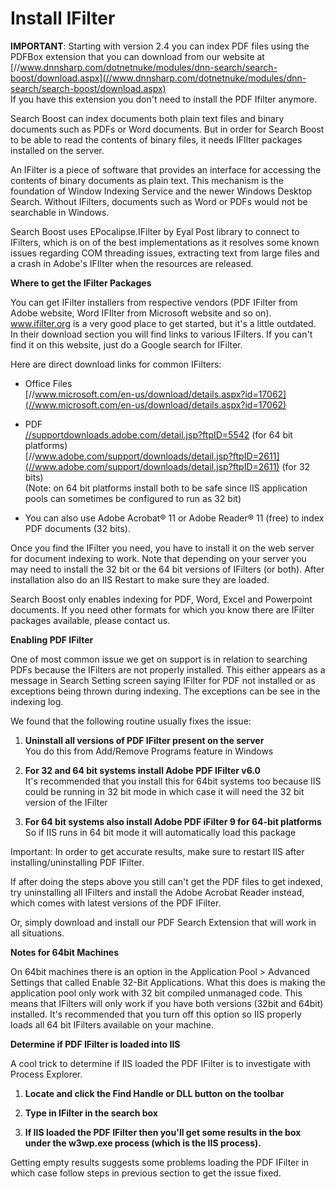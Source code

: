 # Install IFilter

**IMPORTANT**: Starting with version 2.4 you can index PDF files using the PDFBox extension that you can download from our website at [//www.dnnsharp.com/dotnetnuke/modules/dnn-search/search-boost/download.aspx](//www.dnnsharp.com/dotnetnuke/modules/dnn-search/search-boost/download.aspx)  
If you have this extension you don't need to install the PDF Ifilter anymore.

Search Boost can index documents both plain text files and binary documents such as PDFs or Word documents. But in order for Search Boost to be able to read the contents of binary files, it needs IFIlter packages installed on the server.

An IFilter is a piece of software that provides an interface for accessing the contents of binary documents as plain text. This mechanism is the foundation of Window Indexing Service and the newer Windows Desktop Search. Without IFilters, documents such as Word or PDFs would not be searchable in Windows.

Search Boost uses EPocalipse.IFilter by Eyal Post library to connect to IFilters, which is on of the best implementations as it resolves some known issues regarding COM threading issues, extracting text from large files and a crash in Adobe's IFIlter when the resources are released.

**Where to get the IFilter Packages**

You can get IFilter installers from respective vendors \(PDF IFilter from Adobe website, Word IFIlter from Microsoft website and so on\). www.ifilter.org is a very good place to get started, but it's a little outdated. In their download section you will find links to various IFilters. If you can't find it on this website, just do a Google search for IFilter.

Here are direct download links for common IFilters:

* Office Files  
  [//www.microsoft.com/en-us/download/details.aspx?id=17062](//www.microsoft.com/en-us/download/details.aspx?id=17062)

* PDF  
  [//supportdownloads.adobe.com/detail.jsp?ftpID=5542](//supportdownloads.adobe.com/detail.jsp?ftpID=5542) \(for 64 bit platforms\)  
  [//www.adobe.com/support/downloads/detail.jsp?ftpID=2611](//www.adobe.com/support/downloads/detail.jsp?ftpID=2611) \(for 32 bits\)  
  \(Note: on 64 bit platforms install both to be safe since IIS application pools can sometimes be configured to run as 32 bit\)

* You can also use Adobe Acrobat® 11 or Adobe Reader® 11 \(free\) to index PDF documents \(32 bits\).

Once you find the IFilter you need, you have to install it on the web server for document indexing to work. Note that depending on your server you may need to install the 32 bit or the 64 bit versions of IFilters \(or both\). After installation also do an IIS Restart to make sure they are loaded.

Search Boost only enables indexing for PDF, Word, Excel and Powerpoint documents. If you need other formats for which you know there are IFilter packages available, please contact us.

**Enabling PDF IFilter**

One of most common issue we get on support is in relation to searching PDFs because the IFilters are not properly installed. This either appears as a message in Search Setting screen saying IFilter for PDF not installed or as exceptions being thrown during indexing. The exceptions can be see in the indexing log.

We found that the following routine usually fixes the issue:

1. **Uninstall all versions of PDF IFilter present on the server**  
   You do this from Add/Remove Programs feature in Windows

2. **For 32 and 64 bit systems install Adobe PDF IFilter v6.0**  
   It's recommended that you install this for 64bit systems too because IIS could be running in 32 bit mode in which case it will need the 32 bit version of the IFilter

3. **For 64 bit systems also install Adobe PDF iFilter 9 for 64-bit platforms**  
   So if IIS runs in 64 bit mode it will automatically load this package

Important: In order to get accurate results, make sure to restart IIS after installing/uninstalling PDF IFilter.

If after doing the steps above you still can't get the PDF files to get indexed, try uninstalling all IFilters and install the Adobe Acrobat Reader instead, which comes with latest versions of the PDF IFilter.

Or, simply download and install our PDF Search Extension that will work in all situations.

**Notes for 64bit Machines**

On 64bit machines there is an option in the Application Pool &gt; Advanced Settings that called Enable 32-Bit Applications. What this does is making the application pool only work with 32 bit compiled unmanaged code. This means that IFilters will only work if you have both versions \(32bit and 64bit\) installed. It's recommended that you turn off this option so IIS properly loads all 64 bit IFilters available on your machine.

**Determine if PDF IFilter is loaded into IIS**

A cool trick to determine if IIS loaded the PDF IFilter is to investigate with Process Explorer.

1. **Locate and click the Find Handle or DLL button on the toolbar**

2. **Type in IFilter in the search box**

3. **If IIS loaded the PDF IFilter then you'll get some results in the box under the w3wp.exe process \(which is the IIS process\).**

Getting empty results suggests some problems loading the PDF IFilter in which case follow steps in previous section to get the issue fixed.

